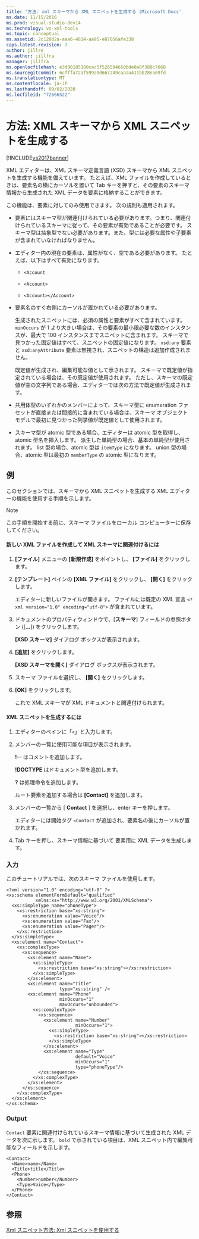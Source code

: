 ```yaml
---
title: '方法: xml スキーマから XML スニペットを生成する |Microsoft Docs'
ms.date: 11/15/2016
ms.prod: visual-studio-dev14
ms.technology: vs-xml-tools
ms.topic: conceptual
ms.assetid: 2c128d2a-aaa6-4814-aa95-e07056afe338
caps.latest.revision: 7
author: jillre
ms.author: jillfra
manager: jillfra
ms.openlocfilehash: e3d90185180cac5f526594650bde0a8f380c7668
ms.sourcegitcommit: 6cfffa72af599a9d667249caaaa411bb28ea69fd
ms.translationtype: MT
ms.contentlocale: ja-JP
ms.lasthandoff: 09/02/2020
ms.locfileid: "72666522"
---
```

# <a name="how-to-generate-an-xml-snippet-from-an-xml-schema"></a>方法: XML スキーマから XML スニペットを生成する
[!INCLUDE[vs2017banner](../includes/vs2017banner.md)]

XML エディターは、XML スキーマ定義言語 (XSD) スキーマから XML スニペットを生成する機能を備えています。 たとえば、XML ファイルを作成しているときは、要素名の横にカーソルを置いて Tab キーを押すと、その要素のスキーマ情報から生成された XML データを要素に格納することができます。

 この機能は、要素に対してのみ使用できます。 次の規則も適用されます。

- 要素にはスキーマ型が関連付けられている必要があります。つまり、関連付けられているスキーマに従って、その要素が有効であることが必要です。 スキーマ型は抽象型でない必要があります。また、型には必要な属性や子要素が含まれていなければなりません。

- エディター内の現在の要素は、属性がなく、空である必要があります。 たとえば、以下はすべて有効になります。

  - `<Account`

  - `<Account>`

  - `<Account></Account>`

- 要素名のすぐ右側にカーソルが置かれている必要があります。

  生成されたスニペットには、必須の属性と要素がすべて含まれています。 `minOccurs` が 1 より大きい場合は、その要素の最小限必要な数のインスタンスが、最大で 100 インスタンスまでスニペットに含まれます。 スキーマで見つかった固定値はすべて、スニペットの固定値になります。 `xsd:any` 要素と `xsd:anyAttribute` 要素は無視され、スニペットの構造は追加作成されません。

  既定値が生成され、編集可能な値として示されます。 スキーマで既定値が指定されている場合は、その既定値が使用されます。 ただし、スキーマの既定値が空の文字列である場合、エディターでは次の方法で既定値が生成されます。

- 共用体型のいずれかのメンバーによって、スキーマ型に enumeration ファセットが直接または間接的に含まれている場合は、スキーマ オブジェクト モデルで最初に見つかった列挙値が既定値として使用されます。

- スキーマ型が atomic 型である場合、エディターは atomic 型を取得し、atomic 型名を挿入します。 派生した単純型の場合、基本の単純型が使用されます。 list 型の場合、atomic 型は `itemType` になります。 union 型の場合、atomic 型は最初の `memberType` の atomic 型になります。

## <a name="example"></a>例
 このセクションでは、スキーマから XML スニペットを生成する XML エディターの機能を使用する手順を示します。

> [!NOTE]
> この手順を開始する前に、スキーマ ファイルをローカル コンピューターに保存してください。

#### <a name="to-create-a-new-xml-file-and-associate-it-with-an-xml-schema"></a>新しい XML ファイルを作成して XML スキーマに関連付けるには

1. **[ファイル]** メニューの **[新規作成]** をポイントし、 **[ファイル]** をクリックします。

2. **[テンプレート]** ペインの **[XML ファイル]** をクリックし、 **[開く]** をクリックします。

     エディターに新しいファイルが開きます。 ファイルには既定の XML 宣言 `<?xml version="1.0" encoding="utf-8">` が含まれています。

3. ドキュメントのプロパティウィンドウで、[**スキーマ**] フィールドの参照ボタン ([.**..**]) をクリックします。

     **[XSD スキーマ]** ダイアログ ボックスが表示されます。

4. **[追加]** をクリックします。

     **[XSD スキーマを開く]** ダイアログ ボックスが表示されます。

5. スキーマ ファイルを選択し、 **[開く]** をクリックします。

6. **[OK]** をクリックします。

     これで XML スキーマが XML ドキュメントと関連付けられます。

#### <a name="to-generate-an-xml-snippet"></a>XML スニペットを生成するには

1. エディターのペインに「`<`」と入力します。

2. メンバーの一覧に使用可能な項目が表示されます。

     **!--** はコメントを追加します。

     **!DOCTYPE** はドキュメント型を追加します。

     **?** は処理命令を追加します。

     ルート要素を追加する場合は **[Contact]** を追加します。

3. メンバーの一覧から [ **Contact** ] を選択し、enter キーを押します。

     エディターには開始タグ `<Contact` が追加され、要素名の後にカーソルが置かれます。

4. Tab キーを押し、スキーマ情報に基づいて  要素用に XML データを生成します。

### <a name="input"></a>入力
 このチュートリアルでは、次のスキーマ ファイルを使用します。

```
<?xml version="1.0" encoding="utf-8" ?>
<xs:schema elementFormDefault="qualified"
           xmlns:xs="http://www.w3.org/2001/XMLSchema">
  <xs:simpleType name="phoneType">
    <xs:restriction base="xs:string">
      <xs:enumeration value="Voice"/>
      <xs:enumeration value="Fax"/>
      <xs:enumeration value="Pager"/>
    </xs:restriction>
  </xs:simpleType>
  <xs:element name="Contact">
    <xs:complexType>
      <xs:sequence>
        <xs:element name="Name">
          <xs:simpleType>
            <xs:restriction base="xs:string"></xs:restriction>
          </xs:simpleType>
        </xs:element>
        <xs:element name="Title"
                    type="xs:string" />
        <xs:element name="Phone"
                    minOccurs="1"
                    maxOccurs="unbounded">
          <xs:complexType>
            <xs:sequence>
              <xs:element name="Number"
                          minOccurs="1">
                <xs:simpleType>
                  <xs:restriction base="xs:string"></xs:restriction>
                </xs:simpleType>
              </xs:element>
              <xs:element name="Type"
                          default="Voice"
                          minOccurs="1"
                          type="phoneType"/>
            </xs:sequence>
          </xs:complexType>
        </xs:element>
      </xs:sequence>
    </xs:complexType>
  </xs:element>
</xs:schema>
```

### <a name="output"></a>Output
 `Contact` 要素に関連付けられているスキーマ情報に基づいて生成された XML データを次に示します。 `bold` で示されている項目は、XML スニペット内で編集可能なフィールドを示します。

```
<Contact>
  <Name>name</Name>
  <Title>title</Title>
  <Phone>
    <Number>number</Number>
    <Type>Voice</Type>
  </Phone>
</Contact>
```

## <a name="see-also"></a>参照
 [Xml スニペット](../xml-tools/xml-snippets.md)[方法: Xml スニペットを使用する](../xml-tools/how-to-use-xml-snippets.md)

